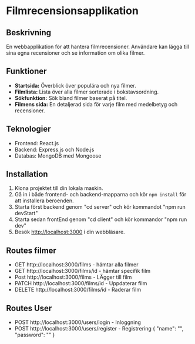 # Filmrecensionsapplikation

## Beskrivning
En webbapplikation för att hantera filmrecensioner. Användare kan lägga till sina egna recensioner och se information om olika filmer.

## Funktioner
- **Startsida:** Överblick över populära och nya filmer.
- **Filmlista:** Lista över alla filmer sorterade i bokstavsordning.
- **Sökfunktion:** Sök bland filmer baserat på titel.
- **Filmens sida:** En detaljerad sida för varje film med medelbetyg och recensioner.

## Teknologier
- Frontend: React.js
- Backend: Express.js och Node.js
- Databas: MongoDB med Mongoose

## Installation
1. Klona projektet till din lokala maskin.
2. Gå in i både frontend- och backend-mapparna och kör `npm install` för att installera beroenden.
3. Starta först backend genom "cd server" och kör kommandot "npm run devStart"
4. Starta sedan frontEnd genom "cd client" och kör kommandor "npm run dev"
5.  Besök [http://localhost:3000](http://localhost:3000) i din webbläsare.

## Routes filmer
- GET http://localhost:3000/films - hämtar alla filmer
- GET http://localhost:3000/films/id - hämtar specifik film
- Post http://localhost:3000/films - LÄgger till film
- PATCH http://localhost:3000/films/id - Uppdaterar film
- DELETE http://localhost:3000/films/id - Raderar film

## Routes User
- POST http://localhost:3000/users/login - Inloggning
- POST http://localhost:3000/users/register - Registrering {
"name": "", "password": ""
}

  
   
